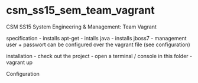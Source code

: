 # csm_ss15_sem_team_vagrant
CSM SS15 System Engineering &amp; Management: Team Vagrant

specification
	- installs apt-get
	- intalls java
	- installs jboss7
	- management user + passwort can be configured over the vagrant file (see configuration)

installation
	- check out the project
	- open a terminal / console in this folder
	- vagrant up

Configuration
